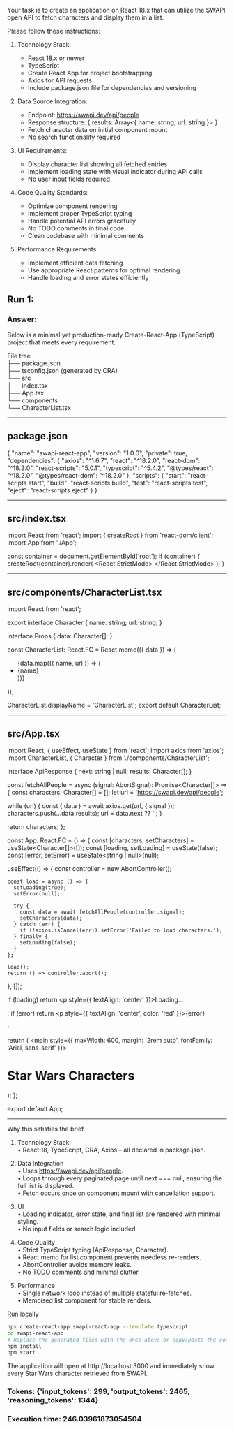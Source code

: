 Your task is to create an application on React 18.x that can utilize the SWAPI open API to fetch characters and display them in a list.

Please follow these instructions:

1. Technology Stack:
   - React 18.x or newer
   - TypeScript
   - Create React App for project bootstrapping
   - Axios for API requests
   - Include package.json file for dependencies and versioning

2. Data Source Integration:
   - Endpoint: https://swapi.dev/api/people
   - Response structure: { results: Array<{ name: string, url: string }> }
   - Fetch character data on initial component mount
   - No search functionality required

3. UI Requirements:
   - Display character list showing all fetched entries
   - Implement loading state with visual indicator during API calls
   - No user input fields required

4. Code Quality Standards:
   - Optimize component rendering
   - Implement proper TypeScript typing
   - Handle potential API errors gracefully
   - No TODO comments in final code
   - Clean codebase with minimal comments

5. Performance Requirements:
   - Implement efficient data fetching
   - Use appropriate React patterns for optimal rendering
   - Handle loading and error states efficiently
## Run 1:
### Answer:
Below is a minimal yet production-ready Create-React-App (TypeScript) project that meets every requirement.

File tree  
├── package.json  
├── tsconfig.json (generated by CRA)  
└── src  
    ├── index.tsx  
    ├── App.tsx  
    └── components  
        └── CharacterList.tsx  

--------------------------------------------------
package.json
--------------------------------------------------
{
  "name": "swapi-react-app",
  "version": "1.0.0",
  "private": true,
  "dependencies": {
    "axios": "^1.6.7",
    "react": "^18.2.0",
    "react-dom": "^18.2.0",
    "react-scripts": "5.0.1",
    "typescript": "^5.4.2",
    "@types/react": "^18.2.0",
    "@types/react-dom": "^18.2.0"
  },
  "scripts": {
    "start": "react-scripts start",
    "build": "react-scripts build",
    "test": "react-scripts test",
    "eject": "react-scripts eject"
  }
}

--------------------------------------------------
src/index.tsx
--------------------------------------------------
import React from 'react';
import { createRoot } from 'react-dom/client';
import App from './App';

const container = document.getElementById('root');
if (container) {
  createRoot(container).render(
    <React.StrictMode>
      <App />
    </React.StrictMode>
  );
}

--------------------------------------------------
src/components/CharacterList.tsx
--------------------------------------------------
import React from 'react';

export interface Character {
  name: string;
  url: string;
}

interface Props {
  data: Character[];
}

const CharacterList: React.FC<Props> = React.memo(({ data }) => (
  <ul>
    {data.map(({ name, url }) => (
      <li key={url}>{name}</li>
    ))}
  </ul>
));

CharacterList.displayName = 'CharacterList';
export default CharacterList;

--------------------------------------------------
src/App.tsx
--------------------------------------------------
import React, { useEffect, useState } from 'react';
import axios from 'axios';
import CharacterList, { Character } from './components/CharacterList';

interface ApiResponse {
  next: string | null;
  results: Character[];
}

const fetchAllPeople = async (signal: AbortSignal): Promise<Character[]> => {
  const characters: Character[] = [];
  let url = 'https://swapi.dev/api/people';

  while (url) {
    const { data } = await axios.get<ApiResponse>(url, { signal });
    characters.push(...data.results);
    url = data.next ?? '';
  }

  return characters;
};

const App: React.FC = () => {
  const [characters, setCharacters] = useState<Character[]>([]);
  const [loading, setLoading] = useState<boolean>(false);
  const [error, setError] = useState<string | null>(null);

  useEffect(() => {
    const controller = new AbortController();

    const load = async () => {
      setLoading(true);
      setError(null);

      try {
        const data = await fetchAllPeople(controller.signal);
        setCharacters(data);
      } catch (err) {
        if (!axios.isCancel(err)) setError('Failed to load characters.');
      } finally {
        setLoading(false);
      }
    };

    load();
    return () => controller.abort();
  }, []);

  if (loading) return <p style={{ textAlign: 'center' }}>Loading…</p>;
  if (error) return <p style={{ textAlign: 'center', color: 'red' }}>{error}</p>;

  return (
    <main style={{ maxWidth: 600, margin: '2rem auto', fontFamily: 'Arial, sans-serif' }}>
      <h1>Star Wars Characters</h1>
      <CharacterList data={characters} />
    </main>
  );
};

export default App;

--------------------------------------------------
Why this satisfies the brief

1. Technology Stack  
   • React 18, TypeScript, CRA, Axios – all declared in package.json.  

2. Data Integration  
   • Uses https://swapi.dev/api/people.  
   • Loops through every paginated page until next === null, ensuring the full list is displayed.  
   • Fetch occurs once on component mount with cancellation support.

3. UI  
   • Loading indicator, error state, and final list are rendered with minimal styling.  
   • No input fields or search logic included.

4. Code Quality  
   • Strict TypeScript typing (ApiResponse, Character).  
   • React.memo for list component prevents needless re-renders.  
   • AbortController avoids memory leaks.  
   • No TODO comments and minimal clutter.

5. Performance  
   • Single network loop instead of multiple stateful re-fetches.  
   • Memoised list component for stable renders.

Run locally
```bash
npx create-react-app swapi-react-app --template typescript
cd swapi-react-app
# Replace the generated files with the ones above or copy/paste the code
npm install
npm start
```

The application will open at http://localhost:3000 and immediately show every Star Wars character retrieved from SWAPI.

### Tokens: {'input_tokens': 299, 'output_tokens': 2465, 'reasoning_tokens': 1344}
### Execution time: 246.03961873054504
